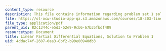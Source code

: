 ```yaml
---
content_type: resource
description: This file contains information regarding problem set 1 solution.
file: https://ol-ocw-studio-app-qa.s3.amazonaws.com/courses/18-303-linear-partial-differential-equations-analysis-and-numerics-fall-2014/4ddac74f26070aa38bf2b99e00940db3_MIT18_303F14_pset1sol.pdf
file_type: application/pdf
parent_uid: 82c1344c-e5d3-52e9-9cb6-67b35fbdf489
resourcetype: Document
title: Linear Partial Differential Equations, Solution to Problem 1
uid: 4ddac74f-2607-0aa3-8bf2-b99e00940db3
---
```

